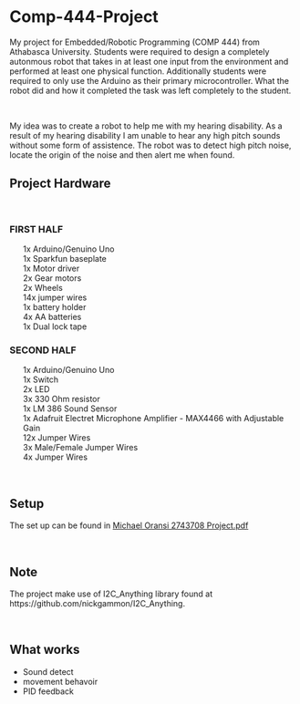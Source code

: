 # <h1>Comp-444-Project</h1>
<div>
<p>My project for Embedded/Robotic Programming (COMP 444) from Athabasca University. Students were required to design a completely autonmous robot that takes in at least one input from the environment and performed at least one physical function. Additionally students were required to only use the Arduino as their primary microcontroller. What the robot did and how it completed the task was left completely to the student.</p>
<br>
<p>My idea was to create a robot to help me with my hearing disability. As a result of my hearing disability I am unable to hear any high pitch sounds without some form of assistence. The robot was to detect high pitch noise, locate the origin of the noise and then alert me when found.</p>
</div>
<h2>Project Hardware</h2>
<br>
<h3>FIRST HALF</h3>
  <div>
  <ul style="list-style-type:none;">
    <li>1x Arduino/Genuino Uno</li>
    <li>1x Sparkfun baseplate</li>
    <li>1x Motor driver</li>
    <li>2x Gear motors</li>
    <li>2x Wheels</li>
    <li>14x jumper wires</li>
    <li>1x battery holder</li>
    <li>4x AA batteries</li>
    <li>1x Dual lock tape</li>
  </ul>
  </div>
  <h3>SECOND HALF</h3>
  <div>
  <ul style="list-style-type:none;">
    <li>1x Arduino/Genuino Uno</li>
    <li>1x Switch</li>
    <li>2x LED</li>
    <li>3x 330 Ohm resistor</li>
    <li>1x LM 386 Sound Sensor</li>
    <li>1x Adafruit Electret Microphone Amplifier - MAX4466 with Adjustable Gain</li>
    <li>12x Jumper Wires</li>
    <li>3x Male/Female Jumper Wires</li>
    <li>4x Jumper Wires</li>
  </ul>
  </div>
<br>
<h2>Setup</h2>
<div>
<p>The set up can be found in <a href="https://github.com/moranski7/Comp-444-Project/blob/master/Michael%20Oransi%202743708%20Project.pdf">Michael Oransi 2743708 Project.pdf</a></p>
  </div>
 <br>
<h2>Note</h2>
<div>
<p>The project make use of I2C_Anything library found at https://github.com/nickgammon/I2C_Anything.<p>
  </div>
<br>
<h2>What works</h2>
<div>
  <ul>
    <li>Sound detect</li>
    <li>movement behavoir</li>
    <li>PID feedback</li>
  </ul>
  </div>
